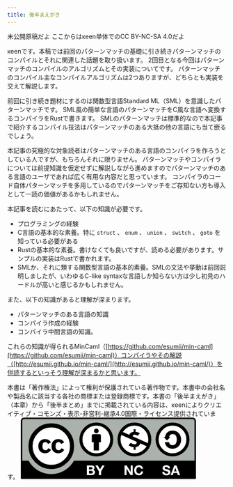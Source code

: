 ```yaml
---
title: 後半まえがき
---
```


未公開原稿だよ
ここからはκeen単体でのCC BY-NC-SA 4.0だよ

κeenです。本稿では前回のパターンマッチの基礎に引き続きパターンマッチのコンパイルとそれに関連した話題を取り扱います。
2回目となる今回はパターンマッチのコンパイルのアルゴリズムとその実装についてです。
パターンマッチのコンパイル主なコンパイルアルゴリズムは2つありますが、どちらとも実装を交えて解説します。
<!-- 2回目というか後編？最終回？ -->

前回に引き続き題材にするのは関数型言語Standard ML（SML）を意識したパターンマッチです。
SML風の簡単な言語のパターンマッチをC風な言語へ変換するコンパイラをRustで書きます。
SMLのパターンマッチは標準的なので本記事で紹介するコンパイル技法はパターンマッチのある大抵の他の言語にも当て嵌るでしょう。

本記事の究極的な対象読者はパターンマッチのある言語のコンパイラを作ろうとしている人ですが、もちろんそれに限りません。
パターンマッチやコンパイラについては前提知識を仮定せずに解説しながら進めますのでパターンマッチのある言語のユーザであれば広く有用な内容だと思っています。
コンパイラのコード自体パターンマッチを多用しているのでパターンマッチをご存知ない方も導入として一読の価値があるかもしれません。

本記事を読むにあたって、以下の知識が必要です。

* プログラミングの経験
* C言語の基本的な素養。特に `struct` 、 `enum` 、 `union` 、 `switch` 、 `goto` を知っている必要がある
* Rustの基本的な素養。書けなくても良いですが、読める必要があります。サンプルの実装はRustで書かれます。
* SMLか、それに類する関数型言語の基本的素養。SMLの文法や挙動は前回説明しましたが、いわゆるC-like syntaxな言語しか知らない方は少し初見のハードルが高いと感じるかもしれません。

また、以下の知識があると理解が深まります。

* パターンマッチのある言語の知識
* コンパイラ作成の経験
* コンパイラ中間言語の知識。


これらの知識が得られるMinCaml（[https://github.com/esumii/min-caml](https://github.com/esumii/min-caml)）コンパイラやその解説（[http://esumii.github.io/min-caml/](http://esumii.github.io/min-caml/)）を併読するといっそう理解が深まるかと思います。

本書は「著作権法」によって権利が保護されている著作物です。本書中の会社名や製品名に該当する各社の商標または登録商標です。本書の「後半まえがき」（本章）から「後半まとめ」までに掲載されている内容は、κeenによりクリエイティブ・コモンズ・表示-非営利-継承4.0国際・ライセンス提供されています。
[![creativecommons by-nc-sa 4.0](/images/by-nc-sa.png)](https://creativecommons.org/licenses/by-nc-sa/4.0/deed.ja)


